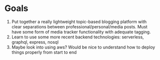# Goals

1. Put together a really lightweight topic-based blogging platform with clear separations between professional/personal/media posts. Must have some form of media tracker functionality with adequate tagging.
2. Learn to use some more recent backend technologies: serverless, graphql, express, nosql
3. Maybe look into using aws? Would be nice to understand how to deploy things properly from start to end

